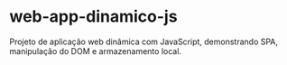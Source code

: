 # web-app-dinamico-js
Projeto de aplicação web dinâmica com JavaScript, demonstrando SPA, manipulação do DOM e armazenamento local.
